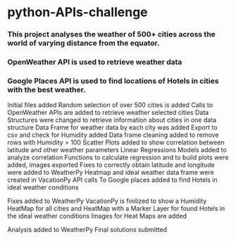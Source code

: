 # python-APIs-challenge

### This project analyses the weather of 500+ cities across the world of varying distance from the equator.
### OpenWeather API is used to retrieve weather data
### Google Places API is used to find locations of Hotels in cities with the best weather.

Initial files added
Random selection of over 500 cities is added
Calls to OpenWeather APIs are added to retrieve weather selected cities
Data Structures were changed to retrieve information about cities in one data structure
Data Frame for weather data by each city was added
Export to csv and check for Humidity added
Data frame cleaning added to remove rows with Humidity > 100
Scatter Plots added to show correlation between latitude and other weather parameters
Linear Regressions Models added to analyze correlation
Functions to calculate regression and to build plots were added, images exported
Fixes to correctly obtain latitude and longitude were added to WeatherPy
Heatmap and ideal weather data frame were created in VacationPy
API calls To Google places added to find Hotels in ideal weather conditions

Fixes added to WeatherPy
VacationPy is finilized to show a Humidity HeatMap for all cities and HeatMap with a Marker Layer for found Hotels in the ideal weather conditions
Images for Heat Maps are added

Analysis added to WeatherPy
Final solutions submitted
